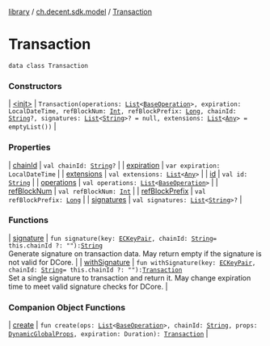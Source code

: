[library](../../index.md) / [ch.decent.sdk.model](../index.md) / [Transaction](./index.md)

# Transaction

`data class Transaction`

### Constructors

| [&lt;init&gt;](-init-.md) | `Transaction(operations: `[`List`](https://kotlinlang.org/api/latest/jvm/stdlib/kotlin.collections/-list/index.html)`<`[`BaseOperation`](../../ch.decent.sdk.model.operation/-base-operation/index.md)`>, expiration: LocalDateTime, refBlockNum: `[`Int`](https://kotlinlang.org/api/latest/jvm/stdlib/kotlin/-int/index.html)`, refBlockPrefix: `[`Long`](https://kotlinlang.org/api/latest/jvm/stdlib/kotlin/-long/index.html)`, chainId: `[`String`](https://kotlinlang.org/api/latest/jvm/stdlib/kotlin/-string/index.html)`?, signatures: `[`List`](https://kotlinlang.org/api/latest/jvm/stdlib/kotlin.collections/-list/index.html)`<`[`String`](https://kotlinlang.org/api/latest/jvm/stdlib/kotlin/-string/index.html)`>? = null, extensions: `[`List`](https://kotlinlang.org/api/latest/jvm/stdlib/kotlin.collections/-list/index.html)`<`[`Any`](https://kotlinlang.org/api/latest/jvm/stdlib/kotlin/-any/index.html)`> = emptyList())` |

### Properties

| [chainId](chain-id.md) | `val chainId: `[`String`](https://kotlinlang.org/api/latest/jvm/stdlib/kotlin/-string/index.html)`?` |
| [expiration](expiration.md) | `var expiration: LocalDateTime` |
| [extensions](extensions.md) | `val extensions: `[`List`](https://kotlinlang.org/api/latest/jvm/stdlib/kotlin.collections/-list/index.html)`<`[`Any`](https://kotlinlang.org/api/latest/jvm/stdlib/kotlin/-any/index.html)`>` |
| [id](id.md) | `val id: `[`String`](https://kotlinlang.org/api/latest/jvm/stdlib/kotlin/-string/index.html) |
| [operations](operations.md) | `val operations: `[`List`](https://kotlinlang.org/api/latest/jvm/stdlib/kotlin.collections/-list/index.html)`<`[`BaseOperation`](../../ch.decent.sdk.model.operation/-base-operation/index.md)`>` |
| [refBlockNum](ref-block-num.md) | `val refBlockNum: `[`Int`](https://kotlinlang.org/api/latest/jvm/stdlib/kotlin/-int/index.html) |
| [refBlockPrefix](ref-block-prefix.md) | `val refBlockPrefix: `[`Long`](https://kotlinlang.org/api/latest/jvm/stdlib/kotlin/-long/index.html) |
| [signatures](signatures.md) | `val signatures: `[`List`](https://kotlinlang.org/api/latest/jvm/stdlib/kotlin.collections/-list/index.html)`<`[`String`](https://kotlinlang.org/api/latest/jvm/stdlib/kotlin/-string/index.html)`>?` |

### Functions

| [signature](signature.md) | `fun signature(key: `[`ECKeyPair`](../../ch.decent.sdk.crypto/-e-c-key-pair/index.md)`, chainId: `[`String`](https://kotlinlang.org/api/latest/jvm/stdlib/kotlin/-string/index.html)` = this.chainId ?: ""): `[`String`](https://kotlinlang.org/api/latest/jvm/stdlib/kotlin/-string/index.html)<br>Generate signature on transaction data. May return empty if the signature is not valid for DCore. |
| [withSignature](with-signature.md) | `fun withSignature(key: `[`ECKeyPair`](../../ch.decent.sdk.crypto/-e-c-key-pair/index.md)`, chainId: `[`String`](https://kotlinlang.org/api/latest/jvm/stdlib/kotlin/-string/index.html)` = this.chainId ?: ""): `[`Transaction`](./index.md)<br>Set a single signature to transaction and return it. May change expiration time to meet valid signature checks for DCore. |

### Companion Object Functions

| [create](create.md) | `fun create(ops: `[`List`](https://kotlinlang.org/api/latest/jvm/stdlib/kotlin.collections/-list/index.html)`<`[`BaseOperation`](../../ch.decent.sdk.model.operation/-base-operation/index.md)`>, chainId: `[`String`](https://kotlinlang.org/api/latest/jvm/stdlib/kotlin/-string/index.html)`, props: `[`DynamicGlobalProps`](../-dynamic-global-props/index.md)`, expiration: Duration): `[`Transaction`](./index.md) |

